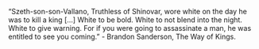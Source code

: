 “Szeth-son-son-Vallano, Truthless of Shinovar, wore white on the day he was to kill a king […] White to be bold. White to not blend into the night. White to give warning. For if you were going to assassinate a man, he was entitled to see you coming.” - Brandon Sanderson, The Way of Kings.

